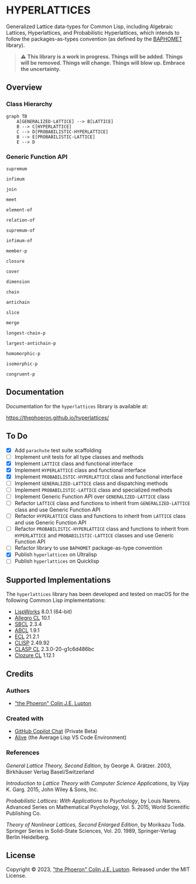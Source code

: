 # HYPERLATTICES

Generalized Lattice data-types for Common Lisp, including Algebraic Lattices, Hyperlattices, and Probabilistic Hyperlattices, which intends to follow the packages-as-types convention (as defined by the [BAPHOMET][] library).

> :warning: **This library is a work in progress. Things will be added. Things will be removed. Things will change. Things will blow up. Embrace the uncertainty.**

## Overview

### Class Hierarchy

```mermaid
graph TB
    A[GENERALIZED-LATTICE] --> B[LATTICE]
    B --> C[HYPERLATTICE]
    C --> D[PROBABILISTIC-HYPERLATTICE]
    B --> E[PROBABILISTIC-LATTICE]
    E --> D
```

### Generic Function API

`supremum`

`infimum`

`join`

`meet`

`element-of`

`relation-of`

`supremum-of`

`infimum-of`

`member-p`

`closure`

`cover`

`dimension`

`chain`

`antichain`

`slice`

`merge`

`longest-chain-p`

`largest-antichain-p`

`homomorphic-p`

`isomorphic-p`

`congruent-p`

## Documentation

Documentation for the `hyperlattices` library is available at:

https://thephoeron.github.io/hyperlattices/

## To Do

- [x] Add `parachute` test suite scaffolding
- [ ] Implement unit tests for all type classes and methods
- [x] Implement `LATTICE` class and functional interface
- [x] Implement `HYPERLATTICE` class and functional interface
- [x] Implement `PROBABILISTIC-HYPERLATTICE` class and functional interface
- [ ] Implement `GENERALIZED-LATTICE` class and dispatching methods
- [ ] Implement `PROBABILISTIC-LATTICE` class and specialized methods
- [ ] Implement Generic Function API over `GENERALIZED-LATTICE` class
- [ ] Refactor `LATTICE` class and functions to inherit from `GENERALIZED-LATTICE` class and use Generic Function API
- [ ] Refactor `HYPERLATTICE` class and functions to inherit from `LATTICE` class and use Generic Function API
- [ ] Refactor `PROBABILISTIC-HYPERLATTICE` class and functions to inherit from `HYPERLATTICE` and `PROBABILISTIC-LATTICE` classes and use Generic Function API
- [ ] Refactor library to use `BAPHOMET` package-as-type convention
- [x] Publish `hyperlattices` on Ultralisp
- [ ] Publish `hyperlattices` on Quicklisp

## Supported Implementations

The `hyperlattices` library has been developed and tested on macOS for the following Common Lisp implementations:

- [LispWorks][] 8.0.1 (64-bit)
- [Allegro CL][] 10.1
- [SBCL][] 2.3.4
- [ABCL][] 1.9.1
- [ECL][] 21.2.1
- [CLISP][] 2.49.92
- [CLASP CL][] 2.3.0-20-g1c6d486bc
- [Clozure CL][] 1.12.1

## Credits

### Authors

- ["the Phoeron" Colin J.E. Lupton][@thephoeron]

### Created with

- [GitHub Copilot Chat][GitHubCopilotX] (Private Beta)
- [Alive][AliveExtension] (the Average Lisp VS Code Environment)

### References

_General Lattice Theory, Second Edition_, by George A. Grätzer.
2003, Birkhäuser Verlag Basel/Switzerland

_Introduction to Lattice Theory with Computer Science Applications_, by Vijay K. Garg.
2015, John Wiley & Sons, Inc.

_Probabilistic Lattices: With Applications to Psychology_, by Louis Narens.
Advanced Series on Mathematical Psychology, Vol. 5.
2015, World Scientific Publishing Co.

_Theory of Nonlinear Lattices, Second Enlarged Edition_, by Morikazu Toda.
Springer Series in Solid-State Sciences, Vol. 20.
1989, Springer-Verlag Berlin Heidelberg.

## License

Copyright &copy; 2023, ["the Phoeron" Colin J.E. Lupton][@thephoeron]. Released under the MIT License.

[GitHubCopilotX]: https://github.com/features/preview/copilot-x
[@thephoeron]: https://github.com/thephoeron
[AliveExtension]: https://marketplace.visualstudio.com/items?itemName=rheller.alive
[BAPHOMET]: https://github.com/thephoeron/baphomet
[LispWorks]: https://www.lispworks.com/
[SBCL]: https://www.sbcl.org/
[Allegro CL]: https://franz.com/products/allegrocl/
[Clozure CL]: https://ccl.clozure.com/
[ABCL]: https://abcl.org/
[ECL]: https://common-lisp.net/project/ecl/
[CLISP]: https://clisp.sourceforge.io/
[CLASP CL]: https://github.com/clasp-developers/clasp